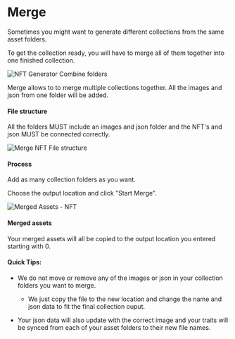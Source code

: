 # Merge

Sometimes you might want to generate different collections from the same asset folders.

To get the collection ready, you will have to merge all of them together into one finished collection.

![NFT Generator Combine folders](https://s3.amazonaws.com/cdn.fardoss.com/docs_content/merge%20smart%20tools%201.png)

Merge allows to to merge multiple collections together. All the images and json from one folder will be added.

#### File structure

All the folders MUST include an images and json folder and the NFT's and json MUST be connected correctly.

![Merge NFT File structure](https://s3.amazonaws.com/cdn.fardoss.com/docs_content/Merge%20Folder%20Structure.png)

#### Process

Add as many collection folders as you want.

Choose the output location and click "Start Merge".

![Merged Assets - NFT](https://s3.amazonaws.com/cdn.fardoss.com/docs_content/Merged%20-%20Added%20Folders.png)

#### Merged assets

Your merged assets will all be copied to the output location you entered starting with 0. 

#### Quick Tips:

- We do not move or remove any of the images or json in your collection folders you want to merge.
  
  - We just copy the file to the new location and change the name and json data to fit the final collection ouput.

- Your json data will also update with the correct image and your traits will be synced from each of your asset folders to their new file names.
